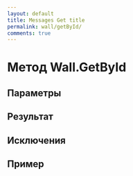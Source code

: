 ```yaml
---
layout: default
title: Messages Get title
permalink: wall/getById/
comments: true
---
```

# Метод Wall.GetById

## Параметры

## Результат

## Исключения

## Пример
```csharp

```
